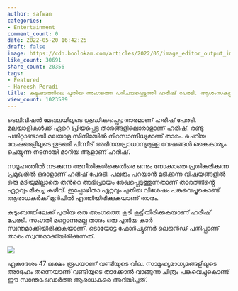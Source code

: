 ```yaml
---
author: safwan
categories:
- Entertainment
comment_count: 0
date: 2022-05-20 16:42:25
draft: false
image: https://cdn.boolokam.com/articles/2022/05/image_editor_output_image-956679902-1653064882945.jpg
like_count: 30691
share_count: 20356
tags:
- Featured
- Hareesh Peradi
title: കുടുംബത്തിലെ പുതിയ അംഗത്തെ പരിചയപ്പെടുത്തി ഹരീഷ് പേരടി. ആശംസകളുമായി മലയാളികൾ.
view_count: 1023589
---
```


ടെലിവിഷൻ മേഖലയിലൂടെ ശ്രദ്ധിക്കപ്പെട്ട താരമാണ് ഹരീഷ് പേരടി. മലയാളികൾക്ക് ഏറെ പ്രിയപ്പെട്ട താരങ്ങളിലൊരാളാണ് ഹരീഷ്. രണ്ടു പതിറ്റാണ്ടായി മലയാള സിനിമയിൽ നിറസാന്നിധ്യമാണ് താരം. ചെറിയ വേഷങ്ങളിലൂടെ തുടങ്ങി പിന്നീട് അഭിനയപ്രാധാന്യമുള്ള വേഷങ്ങൾ കൈകാര്യം ചെയ്യുന്ന നടനായി മാറിയ ആളാണ് ഹരീഷ്.

സമൂഹത്തിൽ നടക്കുന്ന അനീതികൾക്കെതിരെ ഒന്നും നോക്കാതെ പ്രതികരിക്കുന്ന പ്രമുഖരിൽ ഒരാളാണ് ഹരീഷ് പേരടി. പലരും പറയാൻ മടിക്കുന്ന വിഷയങ്ങളിൽ ഒരു മടിയുമില്ലാതെ തൻറെ അഭിപ്രായം രേഖപ്പെടുത്തുന്നതാണ് താരത്തിൻ്റെ ഏറ്റവും മികച്ച കഴിവ്. ഇപ്പോഴിതാ ഏറ്റവും പുതിയ വിശേഷം പങ്കുവെച്ചുകൊണ്ട് ആരാധകർക്ക് മുൻപിൽ എത്തിയിരിക്കുകയാണ് താരം.

കുടുംബത്തിലേക്ക് പുതിയ ഒരു അംഗത്തെ കൂടി കൂട്ടിയിരിക്കുകയാണ് ഹരീഷ് പേരടി. സംഗതി മറ്റൊന്നുമല്ല താരം ഒരു പുതിയ കാർ സ്വന്തമാക്കിയിരിക്കുകയാണ്. ടൊയോട്ട ഫോർച്യൂണർ ലെജൻഡ് പതിപ്പാണ് താരം സ്വന്തമാക്കിയിരിക്കുന്നത്.

![](https://cdn.boolokam.com/articles/2022/05/image_editor_output_image-956679902-1653064882945.jpg)

ഏകദേശം 47 ലക്ഷം രൂപയാണ് വണ്ടിയുടെ വില. സാമൂഹ്യമാധ്യമങ്ങളിലൂടെ അദ്ദേഹം തന്നെയാണ് വണ്ടിയുടെ താക്കോൽ വാങ്ങുന്ന ചിത്രം പങ്കുവെച്ചുകൊണ്ട് ഈ സന്തോഷവാർത്ത ആരാധകരെ അറിയിച്ചത്.